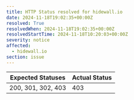 ```yaml
---
title: HTTP Status resolved for hidewall.io
date: 2024-11-18T19:02:35+00:00Z
resolved: True
resolvedWhen: 2024-11-18T19:02:35+00:00Z
resolvedStartTime: 2024-11-18T10:20:03+00:00Z
severity: notice
affected:
  - hidewall.io
section: issue
---
```


| Expected Statuses | Actual Status  |
|-------------------|----------------|
| 200, 301, 302, 403 | 403 |
